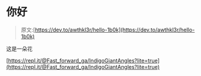 # 你好

> 原文:[https://dev.to/awthkl3r/hello-1b0k](https://dev.to/awthkl3r/hello-1b0k)

这是一朵花

[https://repl.it/@Fast_forward_ga/IndigoGiantAngles?lite=true](https://repl.it/@Fast_forward_ga/IndigoGiantAngles?lite=true)